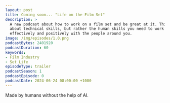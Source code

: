 ```yaml
---
layout: post
title: Coming soon... "Life on the Film Set"
description: >
  A new podcast about how to work on a film set and be great at it. This is not 
  about technical skills, but rather the human skills you need to work 
  effectively and positively with the people around you.
image: /img/episodes/1.0.png
podcastBytes: 2401920
podcastDuration: 60
keywords:
- Film Industry
- Set Life
episodeType: trailer
podcastSeason: 1
podcastEpisode: 0
podcastDate: 2024-06-24 08:00:00 +1000
---
```


Made by humans without the help of AI.
